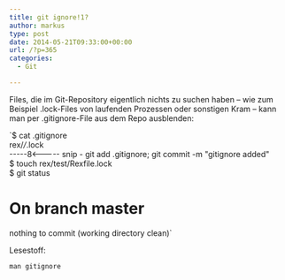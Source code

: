 ```yaml
---
title: git ignore!1?
author: markus
type: post
date: 2014-05-21T09:33:00+00:00
url: /?p=365
categories:
  - Git

---
```

Files, die im Git-Repository eigentlich nichts zu suchen haben &#8211; wie zum Beispiel .lock-Files von laufenden Prozessen oder sonstigen Kram &#8211; kann man per .gitignore-File aus dem Repo ausblenden:
  
`$ cat .gitignore<br />
rex/*/*.lock<br />
-----8<----- snip - git add .gitignore; git commit -m "gitignore added"<br />
$ touch  rex/test/Rexfile.lock<br />
$ git status<br />
# On branch master<br />
nothing to commit (working directory clean)`

Lesestoff:
  
`man gitignore`